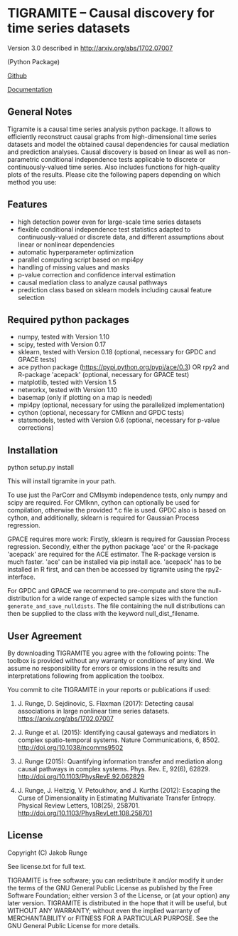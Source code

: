 # TIGRAMITE – Causal discovery for time series datasets
Version 3.0 described in http://arxiv.org/abs/1702.07007

(Python Package)

[Github](https://github.com/jakobrunge/tigramite_v3.git)

[Documentation](https://jakobrunge.github.io/tigramite_v3/)


## General Notes

Tigramite is a causal time series analysis python package. It allows to efficiently reconstruct causal graphs from high-dimensional time series datasets and model the obtained causal dependencies for causal mediation and prediction analyses. Causal discovery is based on linear as well as non-parametric conditional independence tests applicable to discrete or continuously-valued time series. Also includes functions for high-quality plots of the results. Please cite the following papers depending on which method you use:

## Features

- high detection power even for large-scale time series datasets
- flexible conditional independence test statistics adapted to
  continuously-valued or discrete data, and different assumptions about
  linear or nonlinear dependencies
- automatic hyperparameter optimization
- parallel computing script based on mpi4py
- handling of missing values and masks
- p-value correction and confidence interval estimation
- causal mediation class to analyze causal pathways
- prediction class based on sklearn models including causal feature selection


## Required python packages

- numpy, tested with Version 1.10
- scipy, tested with Version 0.17
- sklearn, tested with Version 0.18 (optional, necessary for GPDC and GPACE tests)
- ace python package (https://pypi.python.org/pypi/ace/0.3) OR rpy2 and R-package 'acepack' (optional, necessary for GPACE test)
- matplotlib, tested with Version 1.5
- networkx, tested with Version 1.10
- basemap (only if plotting on a map is needed)
- mpi4py (optional, necessary for using the parallelized implementation)
- cython (optional, necessary for CMIknn and GPDC tests)
- statsmodels, tested with Version 0.6 (optional, necessary for p-value corrections)


## Installation

python setup.py install

This will install tigramite in your path.

To use just the ParCorr and CMIsymb independence tests, only numpy and scipy are required. For CMIknn, cython can optionally be used for compilation, otherwise the provided *.c file is used. GPDC also is based on cython, and additionally, sklearn is required for Gaussian Process regression.

GPACE requires more work: Firstly, sklearn is required for Gaussian Process regression. Secondly, either the python package 'ace' or the R-package 'acepack' are required for the ACE estimator. The R-package version is much faster. 'ace' can be installed via pip install ace. 'acepack' has to be installed in R first, and can then be accessed by tigramite using the rpy2-interface. 

For GPDC and GPACE we recommend to pre-compute and store the null-distribution for a wide range of expected sample sizes with the function ``generate_and_save_nulldists``. The file containing the null distributions can then be supplied to the class with the keyword null_dist_filename.


## User Agreement

By downloading TIGRAMITE you agree with the following points: The toolbox is provided without any warranty or conditions of any kind. We assume no responsibility for errors or omissions in the results and interpretations following from application the toolbox.

You commit to cite TIGRAMITE in your reports or publications if used:

1. J. Runge, D. Sejdinovic, S. Flaxman (2017): Detecting causal associations in large nonlinear time series datasets. https://arxiv.org/abs/1702.07007

2. J. Runge et al. (2015): Identifying causal gateways and mediators in complex spatio-temporal systems. Nature Communications, 6, 8502. http://doi.org/10.1038/ncomms9502

3. J. Runge (2015): Quantifying information transfer and mediation along causal pathways in complex systems. Phys. Rev. E, 92(6), 62829. http://doi.org/10.1103/PhysRevE.92.062829

4. J. Runge, J. Heitzig, V. Petoukhov, and J. Kurths (2012): Escaping the Curse of Dimensionality in Estimating Multivariate Transfer Entropy. Physical Review Letters, 108(25), 258701. http://doi.org/10.1103/PhysRevLett.108.258701


## License

Copyright (C) Jakob Runge

See license.txt for full text.

TIGRAMITE is free software; you can redistribute it and/or modify it under the terms of the GNU General Public License as published by the Free Software Foundation; either version 3 of the License, or (at your option) any later version. TIGRAMITE is distributed in the hope that it will be useful, but WITHOUT ANY WARRANTY; without even the implied warranty of MERCHANTABILITY or FITNESS FOR A PARTICULAR PURPOSE. See the GNU General Public License for more details.